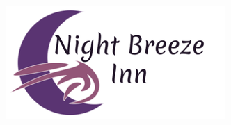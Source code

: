 <picture>
  <source media="(prefers-color-scheme: dark)" srcset="../assets/Logo-dark.png">
  <img src="../assets/logo-light.png">
</picture>

